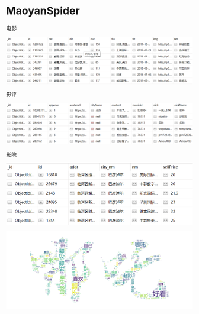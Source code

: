 # MaoyanSpider

电影

![image](https://github.com/Ingram7/MaoyanSpider/blob/master/MaoyanSpider/2.png)

影评

![image](https://github.com/Ingram7/MaoyanSpider/blob/master/MaoyanSpider/1.png)

影院

![image](https://github.com/Ingram7/MaoyanSpider/blob/master/MaoyanSpider/3.png)


![image](https://github.com/Ingram7/MaoyanSpider/blob/master/MaoyanSpider/out.png)
